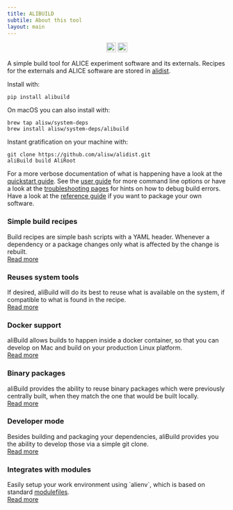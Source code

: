 ```yaml
---
title: ALIBUILD
subtile: About this tool
layout: main
---
```


<div style="text-align:center;width:100%">
  <a href="https://badge.fury.io/py/alibuild"><img src="https://badge.fury.io/py/alibuild.svg" alt="PyPI version" height="22"></a>
  <a href="https://travis-ci.org/alisw/alibuild"><img src="https://travis-ci.org/alisw/alibuild.svg?branch=master" alt="Build status" height="22"></a>
</div>

A simple build tool for ALICE experiment software and its externals. Recipes
for the externals and ALICE software are stored in
[alidist](https://github.com/alisw/alidist).

Install with:

    pip install alibuild

On macOS you can also install with:

    brew tap alisw/system-deps
    brew install alisw/system-deps/alibuild

Instant gratification on your machine with:

    git clone https://github.com/alisw/alidist.git
    aliBuild build AliRoot

For a more verbose documentation of what is happening have a look at
the [quickstart guide](quick.html). See the [user guide](user.html)
for more command line options or have a look at the [troubleshooting
pages](troubleshooting.html) for hints on how to debug build errors.
Have a look at the [reference guide](reference.html) if you want to
package your own software.

<div class="pure-g">
    <div class="pure-u-1-3"><h3>Simple build recipes</h3>
      Build recipes are simple bash scripts with a YAML header. Whenever
      a dependency or a package changes only what is affected by the
      change is rebuilt.
      <br/><a href="reference.html">Read more</a>
    </div>
    <div class="pure-u-1-3"><h3>Reuses system tools</h3>
      If desired, aliBuild will do its best to reuse what is available
      on the system, if compatible to what is found in the recipe.
      <br/><a href="user.html#controlling-which-system-packages-are-picked-up">Read more</a>
    </div>
    <div class="pure-u-1-3"><h3>Docker support</h3>
      aliBuild allows builds to happen inside a docker container, so
      that you can develop on Mac and build on your production Linux
      platform.
      <br/><a href="user.html#running-in-docker">Read more</a>
    </div>
</div>
<div class="pure-g">
    <div class="pure-u-1-3"><h3>Binary packages</h3>
      aliBuild provides the ability to reuse binary packages which were
      previously centrally built, when they match the one that would be
      built locally.
      <br/><a href="user.html#using-precompiled-packages">Read more</a>
    </div>
    <div class="pure-u-1-3"><h3>Developer mode</h3>
      Besides building and packaging your dependencies, aliBuild
      provides you the ability to develop those via a simple git clone.
      <br/><a href="user.html#developing-packages-locally">Read more</a>
    </div>
    <div class="pure-u-1-3"><h3>Integrates with modules</h3>
      Easily setup your work environment using `alienv`, which is based on
      standard <a href="http://modules.sourceforge.net">modulefiles</a>.
      <br/><a href="quick.html#loading-the-package-environment">Read more</a>
    </div>
</div>
